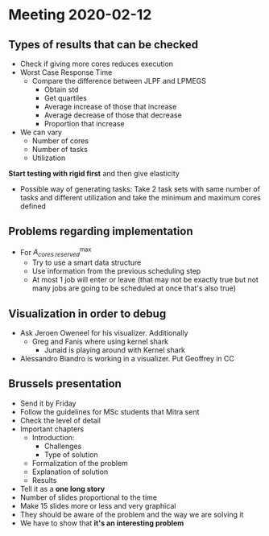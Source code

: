 # Meeting 2020-02-12

## Types of results that can be checked

- Check if giving more cores reduces execution
- Worst Case Response Time
  - Compare the difference between JLPF and LPMEGS
    - Obtain std
    - Get quartiles
    - Average increase of those that increase
    - Average decrease of those that decrease
    - Proportion that increase
- We can vary
  - Number of cores
  - Number of tasks
  - Utilization

**Start testing with rigid first** and then give elasticity

- Possible way of generating tasks: Take 2 task sets with same number of tasks and different utilization and take the minimum and maximum cores defined

## Problems regarding implementation

- For $A_{cores\ reserved}^{\max}$
  - Try to use a smart data structure
  - Use information from the previous scheduling step
  - At most 1 job will enter or leave (that may not be exactly true but not many jobs are going to be scheduled at once that's also true)

## Visualization in order to debug

- Ask Jeroen Oweneel for his visualizer. Additionally
  - Greg and Fanis where using kernel shark
    - Junaid is playing around with Kernel shark
- Alessandro Biandro is working in a visualizer. Put Geoffrey in CC

## Brussels presentation

- Send it by Friday
- Follow the guidelines for MSc students that Mitra sent
- Check the level of detail
- Important chapters
  - Introduction:
    - Challenges
    - Type of solution
  - Formalization of the problem
  - Explanation of solution
  - Results
- Tell it as a **one long story**
- Number of slides proportional to the time
- Make 15 slides more or less and very graphical
- They should be aware of the problem and the way we are solving it
- We have to show that **it's an interesting problem**



